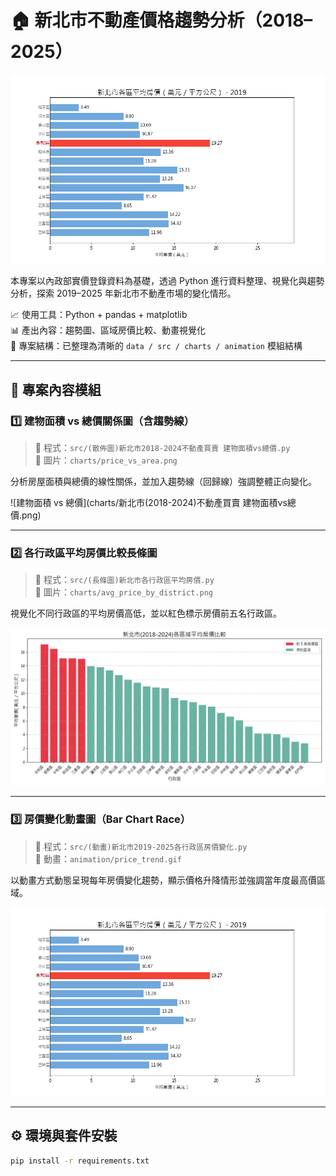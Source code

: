 # 🏠 新北市不動產價格趨勢分析（2018–2025）

![房價變化動畫](animation/price_trend.gif)

本專案以內政部實價登錄資料為基礎，透過 Python 進行資料整理、視覺化與趨勢分析，探索 2019–2025 年新北市不動產市場的變化情形。

📈 使用工具：Python + pandas + matplotlib  
📊 產出內容：趨勢圖、區域房價比較、動畫視覺化  
📁 專案結構：已整理為清晰的 `data / src / charts / animation` 模組結構

---

## 📁 專案內容模組

### 1️⃣ 建物面積 vs 總價關係圖（含趨勢線）

> 🔹 程式：`src/(散佈圖)新北市2018-2024不動產買賣 建物面積vs總價.py`  
> 🔹 圖片：`charts/price_vs_area.png`

分析房屋面積與總價的線性關係，並加入趨勢線（回歸線）強調整體正向變化。

![建物面積 vs 總價](charts/新北市(2018-2024)不動產買賣 建物面積vs總價.png)

---

### 2️⃣ 各行政區平均房價比較長條圖

> 🔹 程式：`src/(長條圖)新北市各行政區平均房價.py`  
> 🔹 圖片：`charts/avg_price_by_district.png`

視覺化不同行政區的平均房價高低，並以紅色標示房價前五名行政區。

![各區平均房價比較](charts/avg_price_by_district.png)

---

### 3️⃣ 房價變化動畫圖（Bar Chart Race）

> 🔹 程式：`src/(動畫)新北市2019-2025各行政區房價變化.py`  
> 🔹 動畫：`animation/price_trend.gif`

以動畫方式動態呈現每年房價變化趨勢，顯示價格升降情形並強調當年度最高價區域。

![房價變化動畫](animation/price_trend.gif)

---

## ⚙️ 環境與套件安裝

```bash
pip install -r requirements.txt
